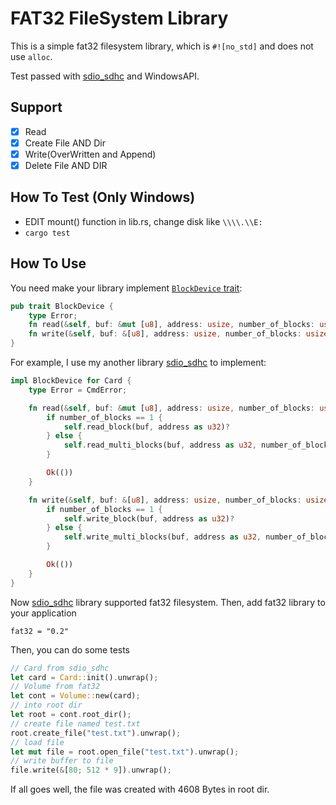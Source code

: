 # FAT32 FileSystem Library

This is a simple fat32 filesystem library, which is `#![no_std]` and does not use `alloc`.
 
Test passed with [sdio_sdhc](https://github.com/play-stm32/sdio_sdhc) and WindowsAPI. 

## Support 
- [x] Read
- [x] Create File AND Dir
- [x] Write(OverWritten and Append)
- [x] Delete File AND DIR

## How To Test (Only Windows)
* EDIT mount() function in lib.rs, change disk like `\\\\.\\E:`
* `cargo test`

## How To Use
You need make your library implement [`BlockDevice` trait](https://github.com/Spxg/block_device):

```rust
pub trait BlockDevice {
    type Error;
    fn read(&self, buf: &mut [u8], address: usize, number_of_blocks: usize) -> Result<(), Self::Error>;
    fn write(&self, buf: &[u8], address: usize, number_of_blocks: usize) -> Result<(), Self::Error>;
}
```

For example, I use my another library [sdio_sdhc](https://github.com/play-stm32/sdio_sdhc) to implement:

```rust
impl BlockDevice for Card {
    type Error = CmdError;

    fn read(&self, buf: &mut [u8], address: usize, number_of_blocks: usize) -> Result<(), Self::Error> {
        if number_of_blocks == 1 {
            self.read_block(buf, address as u32)?
        } else {
            self.read_multi_blocks(buf, address as u32, number_of_blocks as u32)?
        }

        Ok(())
    }

    fn write(&self, buf: &[u8], address: usize, number_of_blocks: usize) -> Result<(), Self::Error> {
        if number_of_blocks == 1 {
            self.write_block(buf, address as u32)?
        } else {
            self.write_multi_blocks(buf, address as u32, number_of_blocks as u32)?
        }

        Ok(())
    }
}
```

Now [sdio_sdhc](https://github.com/play-stm32/sdio_sdhc) library supported fat32 filesystem. 
Then, add fat32 library to your application

```
fat32 = "0.2"
```

Then, you can do some tests

```rust
// Card from sdio_sdhc
let card = Card::init().unwrap();
// Volume from fat32
let cont = Volume::new(card);
// into root dir
let root = cont.root_dir();
// create file named test.txt
root.create_file("test.txt").unwrap();
// load file
let mut file = root.open_file("test.txt").unwrap();
// write buffer to file
file.write(&[80; 512 * 9]).unwrap();
```

If all goes well, the file was created with 4608 Bytes in root dir.